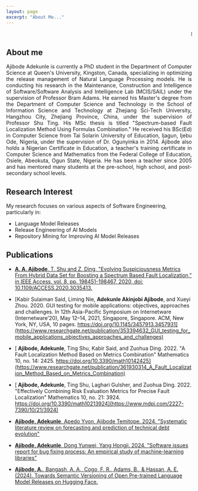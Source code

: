 ```yaml
---
layout: page
excerpt: "About Me..."
---
```


<marquee behavior="scroll" direction="left">DAILY MANNA: What have you achieved today???</marquee>


## About me
<div align="justify"> 
Ajibode Adekunle is currently a PhD student in the Department of Computer Science at Queen's University, Kingston, Canada, specializing in optimizing the release management of Natural Language Processing models. He is conducting his research in the Maintenance, Construction and Intelligence of Software/Software Analysis and Intelligence Lab (MCIS/SAIL) under the supervision of Professor Bram Adams.
He earned his Master's degree from the Department of Computer Science and Technology in the School of Information Science and Technology at Zhejiang Sci-Tech University, Hangzhou City, Zhejiang Province, China, under the supervision of Professor Shu Ting. His MSc thesis is titled "Spectrum-based Fault Localization Method Using Formulas Combination."
He received his BSc(Ed) in Computer Science from Tai Solarin University of Education, Ijagun, Ijebu Ode, Nigeria, under the supervision of Dr. Ogunyinka in 2014.
Ajibode also holds a Nigerian Certificate in Education, a teacher's training certificate in Computer Science and Mathematics from the Federal College of Education, Osiele, Abeokuta, Ogun State, Nigeria.
He has been a teacher since 2005 and has mentored many students at the pre-school, high school, and post-secondary school levels. 
</div>

## Research Interest
My research focuses on various aspects of Software Engineering, particularly in:
- Language Model Releases
- Release Engineering of AI Models
- Repository Mining for Improving AI Model Releases


## Publications
- [<strong> A. A. Ajibode</strong>, T. Shu and Z. Ding, "Evolving Suspiciousness Metrics From Hybrid Data Set for Boosting a
Spectrum Based Fault Localization," in IEEE Access, vol. 8, pp. 198451-198467, 2020, doi: 10.1109/ACCESS.2020.3035413.](https://drive.google.com/file/d/1J4Tb-Bp5geYosHp9vILNBaJThIEekReX/view?usp=sharing)

- [Kabir Sulaiman Said, Liming Nie, <strong>Adekunle Akinjobi Ajibode</strong>, and Xueyi Zhou. 2020. GUI testing for mobile applications: objectives, approaches and challenges. In 12th Asia-Pacific Symposium on Internetware (Internetware’20), May 12–14, 2021, Singapore, Singapore. ACM, New York, NY, USA, 10 pages. https://doi.org/10.1145/3457913.3457931](https://www.researchgate.net/publication/353394632_GUI_testing_for_mobile_applications_objectives_approaches_and_challenges)

- [<strong> Ajibode, Adekunle</strong>, Ting Shu, Kabir Said, and Zuohua Ding. 2022. "A Fault Localization Method Based on Metrics Combination" Mathematics 10, no. 14: 2425. https://doi.org/10.3390/math10142425](https://www.researchgate.net/publication/361930314_A_Fault_Localization_Method_Based_on_Metrics_Combination)

- [<strong> Ajibode, Adekunle</strong>, Ting Shu, Laghari Gulsher, and Zuohua Ding. 2022. "Effectively Combining Risk Evaluation Metrics for Precise Fault Localization" Mathematics 10, no. 21: 3924. https://doi.org/10.3390/math10213924](https://www.mdpi.com/2227-7390/10/21/3924)
  
- [<strong> Ajibode, Adekunle</strong>, Apedo Yvon, Ajibode Temitope. 2024. "Systematic literature review on forecasting and prediction of technical debt evolution"](https://arxiv.org/abs/2406.12026)

- [<strong> Ajibode, Adekunle</strong>, Dong Yunwei, Yang Hongji. 2024. "Software issues report for bug fixing process: An empirical study of machine-learning libraries"](https://arxiv.org/abs/2312.06005)
 
- [<strong> Ajibode, A.</strong>, Bangash, A. A., Cogo, F. R., Adams, B., & Hassan, A. E. (2024). Towards Semantic Versioning of Open Pre-trained Language Model Releases on Hugging Face.](https://arxiv.org/abs/2409.10472)
 



